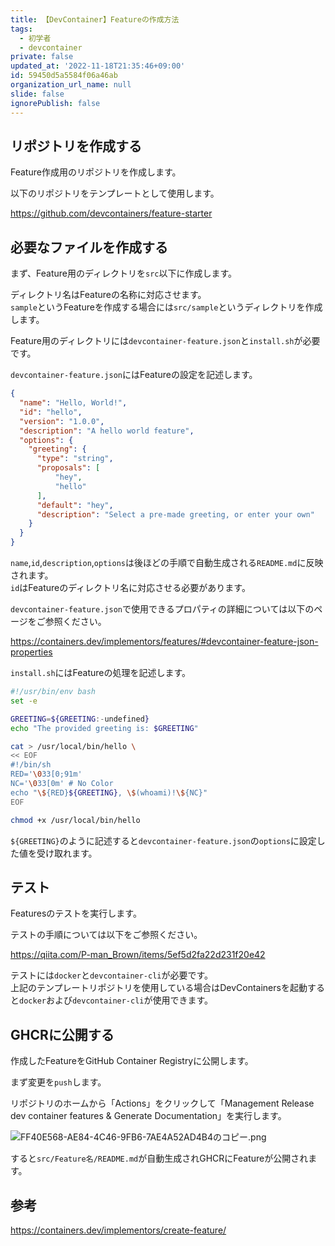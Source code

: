 ```yaml
---
title: 【DevContainer】Featureの作成方法
tags:
  - 初学者
  - devcontainer
private: false
updated_at: '2022-11-18T21:35:46+09:00'
id: 59450d5a5584f06a46ab
organization_url_name: null
slide: false
ignorePublish: false
---
```

## リポジトリを作成する

Feature作成用のリポジトリを作成します。  

以下のリポジトリをテンプレートとして使用します。  

https://github.com/devcontainers/feature-starter

## 必要なファイルを作成する

まず、Feature用のディレクトリを`src`以下に作成します。  

ディレクトリ名はFeatureの名称に対応させます。  
`sample`というFeatureを作成する場合には`src/sample`というディレクトリを作成します。  

Feature用のディレクトリには`devcontainer-feature.json`と`install.sh`が必要です。  

`devcontainer-feature.json`にはFeatureの設定を記述します。  

```json:devcontainer-feature.json
{
  "name": "Hello, World!",
  "id": "hello",
  "version": "1.0.0",
  "description": "A hello world feature",
  "options": {
    "greeting": {
      "type": "string",
      "proposals": [
          "hey",
          "hello"
      ],
      "default": "hey",
      "description": "Select a pre-made greeting, or enter your own"
    }
  }
}
```

`name`,`id`,`description`,`options`は後ほどの手順で自動生成される`README.md`に反映されます。  
`id`はFeatureのディレクトリ名に対応させる必要があります。  

`devcontainer-feature.json`で使用できるプロパティの詳細については以下のページをご参照ください。 
 
https://containers.dev/implementors/features/#devcontainer-feature-json-properties

`install.sh`にはFeatureの処理を記述します。  

```sh:install.sh
#!/usr/bin/env bash
set -e

GREETING=${GREETING:-undefined}
echo "The provided greeting is: $GREETING"

cat > /usr/local/bin/hello \
<< EOF
#!/bin/sh
RED='\033[0;91m'
NC='\033[0m' # No Color
echo "\${RED}${GREETING}, \$(whoami)!\${NC}"
EOF

chmod +x /usr/local/bin/hello
```

`${GREETING}`のように記述すると`devcontainer-feature.json`の`options`に設定した値を受け取れます。

## テスト

Featuresのテストを実行します。

テストの手順については以下をご参照ください。  

https://qiita.com/P-man_Brown/items/5ef5d2fa22d231f20e42

テストには`docker`と`devcontainer-cli`が必要です。  
上記のテンプレートリポジトリを使用している場合はDevContainersを起動すると`docker`および`devcontainer-cli`が使用できます。  

## GHCRに公開する

作成したFeatureをGitHub Container Registryに公開します。  

まず変更を`push`します。  

リポジトリのホームから「Actions」をクリックして「Management Release dev container features & Generate Documentation」を実行します。

![FF40E568-AE84-4C46-9FB6-7AE4A52AD4B4のコピー.png](https://qiita-image-store.s3.ap-northeast-1.amazonaws.com/0/2342443/963535d2-f277-b638-b953-77576a2dafbc.png)

すると`src/Feature名/README.md`が自動生成されGHCRにFeatureが公開されます。  

## 参考

https://containers.dev/implementors/create-feature/
